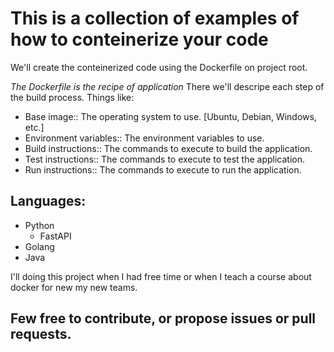 # This is a collection of examples of how to conteinerize your code

We'll create the conteinerized code using the Dockerfile on project root. 

*The Dockerfile is the recipe of application* There we'll descripe each step of the build process.
Things like:
- Base image:: The operating system to use. [Ubuntu, Debian, Windows, etc.]
- Environment variables:: The environment variables to use.
- Build instructions:: The commands to execute to build the application.
- Test instructions:: The commands to execute to test the application.
- Run instructions:: The commands to execute to run the application. 

## Languages:
- Python
  - FastAPI
- Golang
- Java




I'll doing this project when I had free time or when I teach a course about docker for new my new teams.

## Few free to contribute, or propose issues or pull requests.